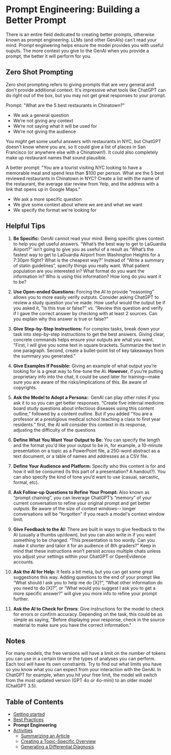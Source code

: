 # Prompt Engineering: Building a Better Prompt
There is an entire field dedicated to creating better prompts, otherwise known as prompt engineering. LLMs (and other GenAIs) can't read your mind. Prompt engineering helps ensure the model provides you with useful ouputs. The more context you give to the GenAI when you provide a prompt, the better it will perform for you.

## Zero Shot Prompting
Zero shot prompting refers to giving prompts that are very general and don't provide additional context. It's impressive what tools like ChatGPT can do right out of the box, but you may not get great responses to your prompt.

Prompt: "What are the 5 best restaurants in Chinatown?"
- We ask a general question
- We’re not giving any context
- We’re not saying what it will be used for
- We’re not giving the audience

You *might* get some useful answers with restaurants in NYC, but ChatGPT doesn't know where you are, so it could give a list of places in San Francisco (or anywhere else with a Chinatown!). It could also completely make up restaurant names that sound plausible.

A better prompt: "You are a tourist visiting NYC looking to have a memorable meal and spend less than $100 per person. What are the 5 best reviewed restaurants in Chinatown in NYC? Create a list with the name of the restaurant, the average star review from Yelp, and the address with a link that opens up in Google Maps."
- We ask a more specific question
- We give some context about where we are and what we want
- We specify the format we're looking for

## Helpful Tips
1. **Be Specific:**  GenAI cannot read your mind. Being specific gives context to help you get useful answers. “What’s the best way to get to LaGuardia Airport?” isn’t going to give you as useful of a result as “What’s the fastest way to get to LaGuardia Airport from Washington Heights for a 7:30pm flight? What is the cheapest way?” Instead of “Write a summary of statin guidelines”, specify things you really want. What patient population are you interested in? What format do you want the information in? Who is using this information? How long do you want it to be?

2. **Use Open-ended Questions:**  Forcing the AI to provide “reasoning” allows you to more easily verify outputs. Consider asking ChatGPT to review a study question you've made. How useful would the output be if you asked it, "Is this true or false?" vs. "Review this question and verify if I gave the correct answer by checking with at least 2 sources. Can you explain why this answer is true or false?"

3. **Give Step-by-Step Instructions:** For complex tasks, break down your task into step-by-step instructions to get the best answers. Giving clear, concrete commands helps ensure your outputs are what you want. "First, I will give you some text in square brackets. Summarize the text in one paragraph. Second, create a bullet-point list of key takeaways from the summary you generated."

4. **Give Examples If Possible:** Giving an example of what output you’re looking for is a great way to fine-tune the AI. **However**, if you’re putting proprietary info into the chat, it could be used later for training—make sure you are aware of the risks/implications of this. Be aware of copyrights.

5. **Ask the Model to Adopt a Persona:**:  GenAI can play other roles if you ask it to so you can get better responses. “Create five internal medicine board study questions about infectious diseases using this content outline,” followed by a content outline. But if you added “You are a professor at a prestigious medical school teaching a class to first year residents.” first, the AI will consider this context in its response, adjusting the difficulty of the questions

6. **Define What You Want Your Output to Be:**  You can specify the length and the format you'd like your output to be in, for example, a 10-minute presentation on a topic as a PowerPoint file, a 250-word abstract as a text document, or a table of names and addresses as a CSV file.

7. **Define Your Audience and Platform:**  Specify who this content is for and how it will be consumed (Is this part of a presentation? A handout?). You can also specify the kind of tone you’d want to use (casual, sarcastic, formal, etc).

8. **Ask Follow-up Questions to Refine Your Prompt:** Also known as “prompt chaining”, you can leverage ChatGPT’s “memory” of your current conversation to refine your original prompt and get better outputs. Be aware of the size of context windows-- longer conversations will be "forgotten" if you reach a model's context window limit.

9. **Give Feedback to the AI:** There are built in ways to give feedback to the AI (usually a thumbs up/down), but you can also write in if you want something to be changed. “This presentation is too wordy. Can you make it shorter and tailor it for an audience of 8th graders?” Keep in mind that these instructions won’t persist across multiple chats unless you adjust your settings within your ChatGPT or OpenEvidence accounts.

10. **Ask the AI for Help:**  It feels a bit meta, but you can get some great suggestions this way. Adding questions to the end of your prompt like “What should I ask you to help me do [X]?”, “What other information do you need to do [X]?”, or “What would you suggest I ask you to get a more specific answer?” will give you more info to refine your prompt further.

11.  **Ask the AI to Check for Errors**: Give instructions for the model to check for errors or confirm accuracy. Depending on the task, this could be as simple as saying, "Before displaying your response, check in the source material to make sure you have the correct information."

## Notes
For many models, the free versions will have a limit on the number of tokens you can use in a certain time or the types of analyses you can perform. Each tool will have its own constraints. Try to find out what limits you have so you know what you can expect from your interaction with the GenAI. In ChatGPT for example, when you hit your free limit, the model will switch from the most updated version (GPT 4o or 4o-mini) to an older model (ChatGPT 3.5).

## Table of Contents
- [Getting started](getting_started.html)
- [Best Practices](best_practices.html)
- **Prompt Engineering**
- [Activities](activities.html)
	- [Summarizing an Article](article_summary.html)
	- [Creating a Topic-Specific Overview](topic_overview.html)
	- [Generating a Differential Diagnosis](differential_diagnosis.html)
